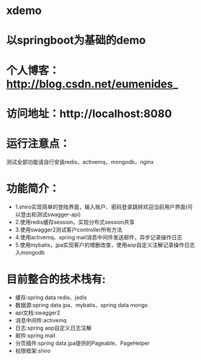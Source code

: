 # xdemo
# 以springboot为基础的demo
# 个人博客：http://blog.csdn.net/eumenides_
# 访问地址：http://localhost:8080
# 运行注意点：
  测试全部功能请自行安装redis，activemq，mongodb，nginx
# 功能简介：
* 1.shiro实现简单的登陆界面，输入账户、密码登录跳转欢迎当前用户界面(可以登出和测试swagger-api)
* 2.使用redis缓存session，实现分布式session共享
* 3.使用swagger2测试客户controller所有方法
* 4.使用activemq、spring mail消息中间件发送邮件，异步记录操作日志
* 5.使用mybatis，jpa实现客户的增删改查，使用aop自定义注解记录操作日志入mongodb

# 目前整合的技术栈有:
* 缓存:spring data redis、jedis
* 数据源:spring data jpa、mybatis、spring data mongo
* api文档:swagger2
* 消息中间件:activemq
* 日志:spring aop自定义日志注解
* 邮件:spring mail
* 分页插件:spring data jpa提供的Pageable、PageHelper
* 权限框架:shiro
